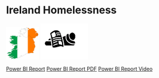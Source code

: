 # Ireland Homelessness 
<img src="Map5.png" alt="Map" width="90" height="90"/> <img src="icon.png" alt="icon" width="130" height="100"/>

[Power BI Report](https://github.com/SadafTariq/HomelessnessIreland/blob/main/Homelessness2021-2022.pbix)
[Power BI Report PDF](https://github.com/SadafTariq/HomelessnessIreland/blob/main/Homelessness.pdf)
[Power BI Report Video](https://github.com/SadafTariq/HomelessnessIreland/blob/main/PBIReportVid.mp4)
